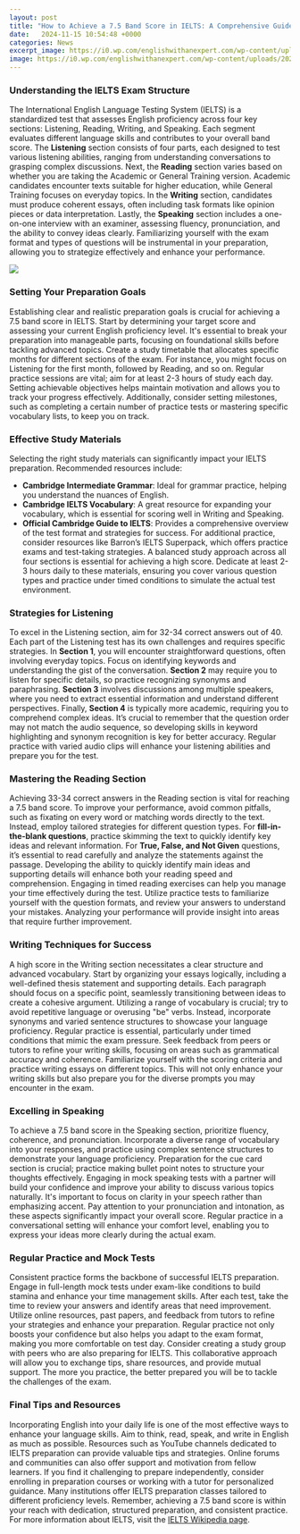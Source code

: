 ```yaml
---
layout: post
title: "How to Achieve a 7.5 Band Score in IELTS: A Comprehensive Guide"
date:   2024-11-15 10:54:48 +0000
categories: News
excerpt_image: https://i0.wp.com/englishwithanexpert.com/wp-content/uploads/2020/02/IELTS-Calculator-2.png?ssl=1
image: https://i0.wp.com/englishwithanexpert.com/wp-content/uploads/2020/02/IELTS-Calculator-2.png?ssl=1
---
```


### Understanding the IELTS Exam Structure
The International English Language Testing System (IELTS) is a standardized test that assesses English proficiency across four key sections: Listening, Reading, Writing, and Speaking. Each segment evaluates different language skills and contributes to your overall band score. 
The **Listening** section consists of four parts, each designed to test various listening abilities, ranging from understanding conversations to grasping complex discussions. Next, the **Reading** section varies based on whether you are taking the Academic or General Training version. Academic candidates encounter texts suitable for higher education, while General Training focuses on everyday topics. 
In the **Writing** section, candidates must produce coherent essays, often including task formats like opinion pieces or data interpretation. Lastly, the **Speaking** section includes a one-on-one interview with an examiner, assessing fluency, pronunciation, and the ability to convey ideas clearly. Familiarizing yourself with the exam format and types of questions will be instrumental in your preparation, allowing you to strategize effectively and enhance your performance.

![](https://i0.wp.com/englishwithanexpert.com/wp-content/uploads/2020/02/IELTS-Calculator-2.png?ssl=1)
### Setting Your Preparation Goals
Establishing clear and realistic preparation goals is crucial for achieving a 7.5 band score in IELTS. Start by determining your target score and assessing your current English proficiency level. It's essential to break your preparation into manageable parts, focusing on foundational skills before tackling advanced topics. 
Create a study timetable that allocates specific months for different sections of the exam. For instance, you might focus on Listening for the first month, followed by Reading, and so on. Regular practice sessions are vital; aim for at least 2-3 hours of study each day. Setting achievable objectives helps maintain motivation and allows you to track your progress effectively. Additionally, consider setting milestones, such as completing a certain number of practice tests or mastering specific vocabulary lists, to keep you on track.
### Effective Study Materials
Selecting the right study materials can significantly impact your IELTS preparation. Recommended resources include:
- **Cambridge Intermediate Grammar**: Ideal for grammar practice, helping you understand the nuances of English.
- **Cambridge IELTS Vocabulary**: A great resource for expanding your vocabulary, which is essential for scoring well in Writing and Speaking.
- **Official Cambridge Guide to IELTS**: Provides a comprehensive overview of the test format and strategies for success.
For additional practice, consider resources like Barron’s IELTS Superpack, which offers practice exams and test-taking strategies. A balanced study approach across all four sections is essential for achieving a high score. Dedicate at least 2-3 hours daily to these materials, ensuring you cover various question types and practice under timed conditions to simulate the actual test environment. 
### Strategies for Listening
To excel in the Listening section, aim for 32-34 correct answers out of 40. Each part of the Listening test has its own challenges and requires specific strategies. 
In **Section 1**, you will encounter straightforward questions, often involving everyday topics. Focus on identifying keywords and understanding the gist of the conversation. **Section 2** may require you to listen for specific details, so practice recognizing synonyms and paraphrasing. 
**Section 3** involves discussions among multiple speakers, where you need to extract essential information and understand different perspectives. Finally, **Section 4** is typically more academic, requiring you to comprehend complex ideas. It’s crucial to remember that the question order may not match the audio sequence, so developing skills in keyword highlighting and synonym recognition is key for better accuracy. Regular practice with varied audio clips will enhance your listening abilities and prepare you for the test.
### Mastering the Reading Section
Achieving 33-34 correct answers in the Reading section is vital for reaching a 7.5 band score. To improve your performance, avoid common pitfalls, such as fixating on every word or matching words directly to the text. Instead, employ tailored strategies for different question types. 
For **fill-in-the-blank questions**, practice skimming the text to quickly identify key ideas and relevant information. For **True, False, and Not Given** questions, it’s essential to read carefully and analyze the statements against the passage. Developing the ability to quickly identify main ideas and supporting details will enhance both your reading speed and comprehension. 
Engaging in timed reading exercises can help you manage your time effectively during the test. Utilize practice tests to familiarize yourself with the question formats, and review your answers to understand your mistakes. Analyzing your performance will provide insight into areas that require further improvement.
### Writing Techniques for Success
A high score in the Writing section necessitates a clear structure and advanced vocabulary. Start by organizing your essays logically, including a well-defined thesis statement and supporting details. Each paragraph should focus on a specific point, seamlessly transitioning between ideas to create a cohesive argument.
Utilizing a range of vocabulary is crucial; try to avoid repetitive language or overusing "be" verbs. Instead, incorporate synonyms and varied sentence structures to showcase your language proficiency. Regular practice is essential, particularly under timed conditions that mimic the exam pressure. 
Seek feedback from peers or tutors to refine your writing skills, focusing on areas such as grammatical accuracy and coherence. Familiarize yourself with the scoring criteria and practice writing essays on different topics. This will not only enhance your writing skills but also prepare you for the diverse prompts you may encounter in the exam.
### Excelling in Speaking
To achieve a 7.5 band score in the Speaking section, prioritize fluency, coherence, and pronunciation. Incorporate a diverse range of vocabulary into your responses, and practice using complex sentence structures to demonstrate your language proficiency. 
Preparation for the cue card section is crucial; practice making bullet point notes to structure your thoughts effectively. Engaging in mock speaking tests with a partner will build your confidence and improve your ability to discuss various topics naturally. 
It's important to focus on clarity in your speech rather than emphasizing accent. Pay attention to your pronunciation and intonation, as these aspects significantly impact your overall score. Regular practice in a conversational setting will enhance your comfort level, enabling you to express your ideas more clearly during the actual exam.
### Regular Practice and Mock Tests
Consistent practice forms the backbone of successful IELTS preparation. Engage in full-length mock tests under exam-like conditions to build stamina and enhance your time management skills. After each test, take the time to review your answers and identify areas that need improvement. 
Utilize online resources, past papers, and feedback from tutors to refine your strategies and enhance your preparation. Regular practice not only boosts your confidence but also helps you adapt to the exam format, making you more comfortable on test day. 
Consider creating a study group with peers who are also preparing for IELTS. This collaborative approach will allow you to exchange tips, share resources, and provide mutual support. The more you practice, the better prepared you will be to tackle the challenges of the exam.
### Final Tips and Resources
Incorporating English into your daily life is one of the most effective ways to enhance your language skills. Aim to think, read, speak, and write in English as much as possible. Resources such as YouTube channels dedicated to IELTS preparation can provide valuable tips and strategies. Online forums and communities can also offer support and motivation from fellow learners.
If you find it challenging to prepare independently, consider enrolling in preparation courses or working with a tutor for personalized guidance. Many institutions offer IELTS preparation classes tailored to different proficiency levels. Remember, achieving a 7.5 band score is within your reach with dedication, structured preparation, and consistent practice. 
For more information about IELTS, visit the [IELTS Wikipedia page](https://fr.edu.vn/en/International_English_Language_Testing_System).
